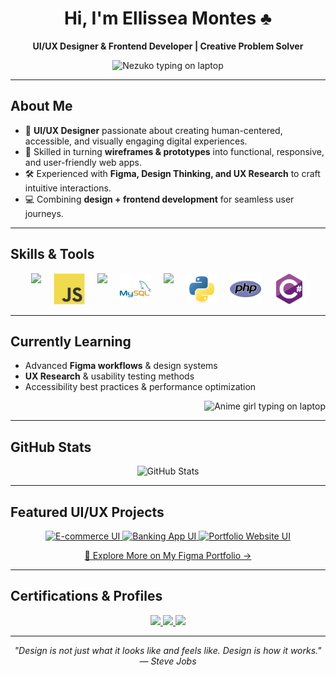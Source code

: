 <div align="center">
  <h1>Hi, I'm Ellissea Montes ♣</h1>
  <p><strong>UI/UX Designer & Frontend Developer | Creative Problem Solver</strong></p>
</div>

<div align="center">
  <img alt="Nezuko typing on laptop" width="400" src="https://media.tenor.com/Y8lzDCp1QSYAAAAC/nezuko.gif" />
</div>

---

## About Me
- 🌸 **UI/UX Designer** passionate about creating human-centered, accessible, and visually engaging digital experiences.  
- 🎨 Skilled in turning **wireframes & prototypes** into functional, responsive, and user-friendly web apps.  
- 🛠️ Experienced with **Figma, Design Thinking, and UX Research** to craft intuitive interactions.  
- 💻 Combining **design + frontend development** for seamless user journeys.  

---

## Skills & Tools
<p align="center" style="display:flex; flex-wrap:wrap; justify-content:center; gap:20px; max-width:700px; margin:auto;">
  <a href="https://www.figma.com/" title="Figma">
    <img src="https://www.vectorlogo.zone/logos/figma/figma-icon.svg" width="50"/>
  </a>
  <a href="https://developer.mozilla.org/en-US/docs/Web/JavaScript" title="JavaScript">
    <img src="https://raw.githubusercontent.com/devicons/devicon/master/icons/javascript/javascript-original.svg" width="50"/>
  </a>
  <a href="https://laravel.com/" title="Laravel">
    <img src="https://logo.svgcdn.com/l/laravel.svg" width="50"/>
  </a>
  <a href="https://www.mysql.com/" title="MySQL">
    <img src="https://raw.githubusercontent.com/devicons/devicon/master/icons/mysql/mysql-original-wordmark.svg" width="50"/>
  </a>
  <a href="https://git-scm.com/" title="Git">
    <img src="https://www.vectorlogo.zone/logos/git-scm/git-scm-icon.svg" width="50"/>
  </a>
  <a href="https://www.python.org" title="Python">
    <img src="https://raw.githubusercontent.com/devicons/devicon/master/icons/python/python-original.svg" width="50"/>
  </a>
  <a href="https://www.php.net" title="PHP">
    <img src="https://raw.githubusercontent.com/devicons/devicon/master/icons/php/php-original.svg" width="50"/>
  </a>
  <a href="https://learn.microsoft.com/en-us/dotnet/csharp/" title="C#">
    <img src="https://raw.githubusercontent.com/devicons/devicon/master/icons/csharp/csharp-original.svg" width="50"/>
  </a>
</p>

---

## Currently Learning
- Advanced **Figma workflows** & design systems  
- **UX Research** & usability testing methods  
- Accessibility best practices & performance optimization  

<div align="right">
  <img alt="Anime girl typing on laptop" width="400" src="https://tenor.com/view/anime-typing-laptop-gif-4469344.gif" />
</div>

---

## GitHub Stats
<div align="center">
  <img src="https://github-readme-stats.vercel.app/api?username=elrizeyah&show_icons=true&theme=radical" alt="GitHub Stats" />
</div>

---

## Featured UI/UX Projects

<p align="center">
  <a href="https://www.figma.com/@ellisseamontes" target="_blank">
    <img src="https://via.placeholder.com/280x180.png?text=E-commerce+UI+Preview" alt="E-commerce UI" width="280"/>
  </a>
  <a href="https://www.figma.com/@ellisseamontes" target="_blank">
    <img src="https://via.placeholder.com/280x180.png?text=Mobile+Banking+App+Preview" alt="Banking App UI" width="280"/>
  </a>
  <a href="https://www.figma.com/@ellisseamontes" target="_blank">
    <img src="https://via.placeholder.com/280x180.png?text=Portfolio+Website+Preview" alt="Portfolio Website UI" width="280"/>
  </a>
</p>

<p align="center">
  <a href="https://www.figma.com/@ellisseamontes" target="_blank">
    🎨 Explore More on My Figma Portfolio →
  </a>
</p>

---

## Certifications & Profiles

<p align="center">
  <a href="https://www.linkedin.com/in/aleiya7/" title="Connect on LinkedIn">
    <img src="https://img.icons8.com/color/48/000000/linkedin.png" />
  </a>
  <a href="https://www.udemy.com/user/ellissea-pasillos-montes-2/" title="View my Udemy certifications">
    <img src="https://img.icons8.com/color/48/000000/udemy.png" />
  </a>
  <a href="https://www.figma.com/@ellisseamontes" title="View my Figma design projects">
    <img src="https://www.vectorlogo.zone/logos/figma/figma-icon.svg" width="48"/>
  </a>
</p>

---

<div align="center">
  <em>"Design is not just what it looks like and feels like. Design is how it works." — Steve Jobs</em>
</div>
